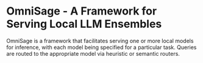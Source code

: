 # OmniSage - A Framework for Serving Local LLM Ensembles

OmniSage is a framework that facilitates serving one or more local models for inference, with each model being specified for a particular task. Queries are routed to the appropriate model via heuristic or semantic routers.



